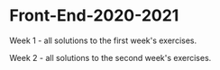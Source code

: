 # Front-End-2020-2021

Week 1 - all solutions to the first week's exercises.


Week 2 - all solutions to the second week's exercises.
